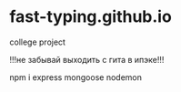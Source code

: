# fast-typing.github.io
college project

!!!не забывай выходить с гита в ипэке!!!

npm i express mongoose nodemon
